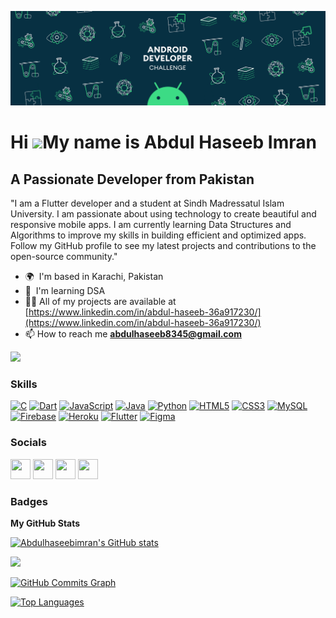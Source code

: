 ![logo](https://github.com/Abdulhaseebimran/Abdulhaseebimran/blob/main/animated.png.gif?raw=true)

Hi ![](https://user-images.githubusercontent.com/18350557/176309783-0785949b-9127-417c-8b55-ab5a4333674e.gif)My name is Abdul Haseeb Imran
==========================================================================================================================================

A Passionate Developer from Pakistan
------------------------------------

"I am a Flutter developer and a student at Sindh Madressatul Islam University. I am passionate about using technology to create beautiful and responsive mobile apps. I am currently learning Data Structures and Algorithms to improve my skills in building efficient and optimized apps. Follow my GitHub profile to see my latest projects and contributions to the open-source community."

* 🌍  I'm based in Karachi, Pakistan
* 🧠  I'm learning DSA
* 👨‍💻 All of my projects are available at [https://www.linkedin.com/in/abdul-haseeb-36a917230/](https://www.linkedin.com/in/abdul-haseeb-36a917230/)
* 📫 How to reach me **abdulhaseeb8345@gmail.com**

<!-- <img src="https://media4.giphy.com/media/qgQUggAC3Pfv687qPC/giphy.gif" align="right" width="450" alt = "coding"/> -->
<a href="https://www.github.com/Abdulhaseebimran" target="_blank" rel="noreferrer"><img
src="https://img.shields.io/github/followers/Abdulhaseebimran?logo=github&style=for-the-badge&color=ef4444&labelColor=1c1917" /></a>

### Skills


<p align="left">
<a href="https://docs.microsoft.com/en-us/cpp/?view=msvc-170" target="_blank" rel="noreferrer"><img src="https://raw.githubusercontent.com/danielcranney/readme-generator/main/public/icons/skills/c-colored.svg" width="36" height="36" alt="C" /></a>
<a href="https://dart.dev/" target="_blank" rel="noreferrer"><img src="https://raw.githubusercontent.com/danielcranney/readme-generator/main/public/icons/skills/dart-colored.svg" width="36" height="36" alt="Dart" /></a>
<a href="https://developer.mozilla.org/en-US/docs/Web/JavaScript" target="_blank" rel="noreferrer"><img src="https://raw.githubusercontent.com/danielcranney/readme-generator/main/public/icons/skills/javascript-colored.svg" width="36" height="36" alt="JavaScript" /></a>
<a href="https://www.oracle.com/java/" target="_blank" rel="noreferrer"><img src="https://raw.githubusercontent.com/danielcranney/readme-generator/main/public/icons/skills/java-colored.svg" width="36" height="36" alt="Java" /></a>
<a href="https://www.python.org/" target="_blank" rel="noreferrer"><img src="https://raw.githubusercontent.com/danielcranney/readme-generator/main/public/icons/skills/python-colored.svg" width="36" height="36" alt="Python" /></a>
<a href="https://developer.mozilla.org/en-US/docs/Glossary/HTML5" target="_blank" rel="noreferrer"><img src="https://raw.githubusercontent.com/danielcranney/readme-generator/main/public/icons/skills/html5-colored.svg" width="36" height="36" alt="HTML5" /></a>
<a href="https://www.w3.org/TR/CSS/#css" target="_blank" rel="noreferrer"><img src="https://raw.githubusercontent.com/danielcranney/readme-generator/main/public/icons/skills/css3-colored.svg" width="36" height="36" alt="CSS3" /></a>
<a href="https://www.mysql.com/" target="_blank" rel="noreferrer"><img src="https://raw.githubusercontent.com/danielcranney/readme-generator/main/public/icons/skills/mysql-colored.svg" width="36" height="36" alt="MySQL" /></a>
<a href="https://firebase.google.com/" target="_blank" rel="noreferrer"><img src="https://raw.githubusercontent.com/danielcranney/readme-generator/main/public/icons/skills/firebase-colored.svg" width="36" height="36" alt="Firebase" /></a>
<a href="https://www.heroku.com/" target="_blank" rel="noreferrer"><img src="https://raw.githubusercontent.com/danielcranney/readme-generator/main/public/icons/skills/heroku-colored.svg" width="36" height="36" alt="Heroku" /></a>
<a href="https://flutter.dev/" target="_blank" rel="noreferrer"><img src="https://raw.githubusercontent.com/danielcranney/readme-generator/main/public/icons/skills/flutter-colored.svg" width="36" height="36" alt="Flutter" /></a>
<a href="https://www.figma.com/" target="_blank" rel="noreferrer"><img src="https://raw.githubusercontent.com/danielcranney/readme-generator/main/public/icons/skills/figma-colored.svg" width="36" height="36" alt="Figma" /></a>
</p>


### Socials

<p align="left"> <a href="https://www.facebook.com/Abdul Haseeb Imran" target="_blank" rel="noreferrer"><img src="https://raw.githubusercontent.com/danielcranney/readme-generator/main/public/icons/socials/facebook.svg" width="32" height="32" /></a> <a href="https://www.github.com/Abdulhaseebimran" target="_blank" rel="noreferrer"><img src="https://raw.githubusercontent.com/danielcranney/readme-generator/main/public/icons/socials/github.svg" width="32" height="32" /></a> <a href="http://www.instagram.com/AbdulHaseebImran" target="_blank" rel="noreferrer"><img src="https://raw.githubusercontent.com/danielcranney/readme-generator/main/public/icons/socials/instagram.svg" width="32" height="32" /></a> <a href="https://www.linkedin.com/in/abdul haseeb" target="_blank" rel="noreferrer"><img src="https://raw.githubusercontent.com/danielcranney/readme-generator/main/public/icons/socials/linkedin.svg" width="32" height="32" /></a></p>

### Badges

<b>My GitHub Stats</b>

<a href="http://www.github.com/Abdulhaseebimran"><img src="https://github-readme-stats.vercel.app/api?username=Abdulhaseebimran&show_icons=true&hide=&count_private=true&title_color=ef4444&text_color=0891b2&icon_color=ef4444&bg_color=1c1917&hide_border=true&show_icons=true" alt="Abdulhaseebimran's GitHub stats" /></a>

<a href="http://www.github.com/Abdulhaseebimran"><img src="https://github-readme-streak-stats.herokuapp.com/?user=Abdulhaseebimran&stroke=0891b2&background=1c1917&ring=ef4444&fire=ef4444&currStreakNum=0891b2&currStreakLabel=ef4444&sideNums=0891b2&sideLabels=0891b2&dates=0891b2&hide_border=true" /></a>

<a href="http://www.github.com/Abdulhaseebimran"><img src="https://github-readme-activity-graph.cyclic.app/graph?username=Abdulhaseebimran&bg_color=1c1917&color=0891b2&line=ef4444&point=0891b2&area_color=1c1917&area=true&hide_border=true&custom_title=GitHub%20Commits%20Graph" alt="GitHub Commits Graph" /></a>

<a href="https://github.com/Abdulhaseebimran" align="left"><img src="https://github-readme-stats.vercel.app/api/top-langs/?username=Abdulhaseebimran&langs_count=10&title_color=ef4444&text_color=0891b2&icon_color=ef4444&bg_color=1c1917&hide_border=true&locale=en&custom_title=Top%20%Languages" alt="Top Languages" /></a>
